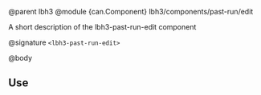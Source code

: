 @parent lbh3
@module {can.Component} lbh3/components/past-run/edit <lbh3-past-run-edit>

A short description of the lbh3-past-run-edit component

@signature `<lbh3-past-run-edit>`

@body

## Use

